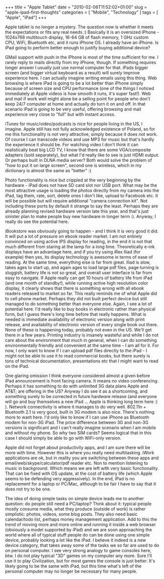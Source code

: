 +++
title = "Apple Tablet"
date = "2010-02-06T11:52:02+01:00"
slug = "apple-ipad-first-thoughts"
categories = [ "Mobile", "Technology" ]
tags = [ "Apple", "iPad"]
+++

Apple tablet is no longer a mystery. The question now is whether it meets the expectations or fits any real needs :) Basically it is an oversized iPhone - 1024x768 multitouch display, 16-64 GB of flash memory, 1 GHz custom CPU, WiFi, Bluetooth etc, and it runs iPhone OS. I already have an iPhone. Is iPad going to perform better enough to justify buying additional device?

GMail support with push in the iPhone is most of the time sufficient for me. I rarely reply to mails directly from my iPhone, though. If something requires longer answer I usually just use normal computer for that. iPads bigger screen (and bigger virtual keyboard as a result) will surely improve experience here. I can actually imagine writing emails using this thing. Web browsing is where iPad is going to be a lot better than iPhone simply because of screen size and CPU performance (one of the things I noticed immediately at Apple videos is how smooth it runs, it's super fast!). Web and mail if work well might alone be a selling point for people who don't keep 24/7 computer at home and actually do turn it on and off. In that scenario iPad is going to be very useful, offering browsing and mail experience very close to "full" but with instant access.

iTunes for music/video/podcasts is nice for people living in the US, I imagine. Apple still has not fully acknowledged existence of Poland, so for me this functionality is not very attractive, simply because it does not work. Of course I can transcode videos and use MP3 for music but that's hardly the experience it should be. For watching video I don't think it can realistically beat big LCD TV, I know that there are some VGA/composite adapters (sold separately), but what I'd really like to see is just HDMI output. Or perhaps built in DLNA media server? Both would solve the problem of "how to put it on large screen", second one is wireless, which in my dictionary is almost the same as "better" :)

Photo functionality is nice but crippled at the very beginning by the hardware - iPad does not have SD card slot nor USB port. What may be the most attractive usage is loading the photos directly from my camera into the iPad, tag them, rate, sort, delete ones I don't like, upload to Facebook etc. It will be possible but will require additional "camera connection kit". Not including these ports by default it strange to say the least. Perhaps they are already planning revised hardware version late this year, and that's just sinister plan to make people buy new hardware in longer term :). Anyway, I really do see the potential here.

iBookstore was obviously going to happen - and I think it is very good it did. It will put a lot of pressure on ebook reader market. I am not entirely convinced on using active IPS display for reading, in the end it is not that much different from staring at the lamp for a long time. Theoretically e-ink displays have an advantage here, and if you try using iRex Iliad (for example) then yes, its display technology is awesome in terms of ease of reading. At the same time, everything else is far from great. Iliad is slow, takes ages to start up, and again ages to load large pdf files, page turning is sluggish, battery life is not so great, and overall user interface is far from easy to navigate. If Apple really can get 10 hours of battery life from iPad (and one month of standby!), while running active high resolution color display, it clearly shows that there is something wrong with all ebook readers released to market so far. This really reminds me of what Apple did to cell phone market. Perhaps they did not built perfect device but still managed to do something better than everyone else. Again, I see a lot of potential here. I'd really like to buy books in electronic rather than physical form, but I guess there's long time before that really happens. What is needed is immediate availability of electronic version along with print release, and availability of electronic version of every single book out there. None of these is happening today, probably not even in the US. We'll get there in a few years. Printing industry is insanely wasteful and while I do not care about the environment that much in general, when I can do something environmentally friendly and convenient at the same time - I am all for it. For now, I only want to know if I can upload pdf files directly to the iPad - I might not be able to use it to read commercial books, but there surely is tons of technical documentation, presentations etc that I might want to read on the iPad.

One glaring omission I think everyone considered almost a given before iPad announcement is front facing camera. It means no video conferencing. Perhaps it has something to do with unlimited 3G data plans Apple and AT&T; are offering in the US? Anyway I do see it as a shortcoming, and something surely to be corrected in future hardware release (and everyone will go and buy themselves a new iPad ... Apple is thinking long term here :) ). Network connectivity is where it manages to do very well. 802.11n + Bluetooth 2.1 is very good, built in 3G modem is also nice. There's nothing more to want here. I'd only like to know if I can use iPhone as Bluetooth modem for non-3G iPad. The price difference between 3G and non-3G versions is significant and I can't really imagine scenario when I am mobile and without my phone. So why two SIM cards? Seems logical that in this case I should simply be able to go with WiFi-only version.

Apple did not forget about productivity apps, and I am sure there will be more with time. However this is where you really need multitasking. iWork applications are ok, but in reality you are switching between these apps and email/web/skype/calculator/pdf reader etc. Non to mention listening to music in background. Which means we are left with very basic functionality. That can be fixed with OS update, at the cost of battery life (which Apple seems to be defending very aggressively). In the end, iPad is no replacement for a laptop or PC/Mac, although to be fair I have to say that it does not try to be one.

The idea of doing simple tasks on simple device leads me to another question: do people still need a PC/laptop? Think about it: typical people mostly consume media, what they produce (outside of work) is rather simplistic: photos, videos, some blog posts. They also need basic calendar/todo list, perhaps money management application. Add to this the trend of moving more and more online and running it inside a web browser (obviously a model supported by iPad) and we are soon approaching the world where all of typical stuff people do can be done using one simple device, probably looking a lot like the iPad. I believe it indeed is a new device category, that takes away some of the tasks we so far are used to do on personal computer. I see very strong analogy to game consoles here, btw. I do not play typical "3D" games on my computer any more. Sure I'll use it to play Civilization, but for most games the console is just better. It's likely going to be the same with iPad, but this time what's left of the personal computer may no longer be necessary for many people.